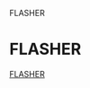FLASHER

<!DOCTYPE html>
<html>
<body>

<h1>FLASHER</h1>

<p><a href ="https://rawcdn.githack.com/Musaiyaf/nRFBox_V2_flasher/3d288e7914ed65cd1f387098d4048ea5a023bc90/index.html">FLASHER</a></p>

</body>
</html>
